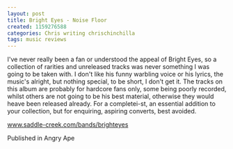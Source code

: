 ```yaml
---
layout: post
title: Bright Eyes - Noise Floor
created: 1159276588
categories: Chris writing chrischinchilla
tags: music reviews
---
```


I've never really been a fan or understood the appeal of Bright Eyes, so a collection of rarities and unreleased tracks was never something I was going to be taken with. I don't like his funny warbling voice or his lyrics, the music's alright, but nothing special, to be short, I don't get it. The tracks on this album are probably for hardcore fans only, some being poorly recorded, whilst others are not going to be his best material, otherwise they would heave been released already. For a completei-st, an essential addition to your collection, but for enquiring, aspiring converts, best avoided.

<a href="http://www.saddle-creek.com/bands/brighteyes" target="_blank">www.saddle-creek.com/bands/brighteyes</a>

Published in Angry Ape
